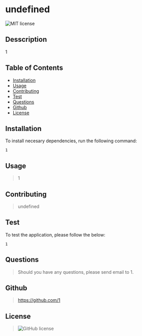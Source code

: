 # undefined
![MIT license](https://img.shields.io/badge/license-GPL3.0-blue.svg)  


## Desscription
1

## Table of Contents
  
  * [Installation](#installation)
  * [Usage](#usage)
  * [Contributing](#contributing)
  * [Test](#test)
  * [Questions](#questions)
  * [Github](#github)
  * [License](#license)
  
  ## Installation
  To install necesary dependencies, run the following command:
  
  ```
  1
  ```
  
  ## Usage
  > 1
  
  ## Contributing
  > undefined
  
  ## Test 
  To test the application, please follow the below:
  ```
  1
  ```
  ## Questions
  > Should you have any questions, please send email to 1. 
  
  ## Github
  > https://github.com/1
  
  
  ## License 
  > ![GitHub license](https://img.shields.io/badge/license-GPL3.0-blue.svg)
